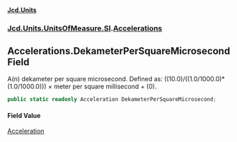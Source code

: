 #### [Jcd.Units](index.md 'index')
### [Jcd.Units.UnitsOfMeasure.SI](Jcd.Units.UnitsOfMeasure.SI.md 'Jcd.Units.UnitsOfMeasure.SI').[Accelerations](Accelerations.md 'Jcd.Units.UnitsOfMeasure.SI.Accelerations')

## Accelerations.DekameterPerSquareMicrosecond Field

A(n) dekameter per square microsecond. Defined as: ((10.0)/((1.0/1000.0)*(1.0/1000.0))) × meter per square millisecond + (0).

```csharp
public static readonly Acceleration DekameterPerSquareMicrosecond;
```

#### Field Value
[Acceleration](Acceleration.md 'Jcd.Units.UnitTypes.Acceleration')